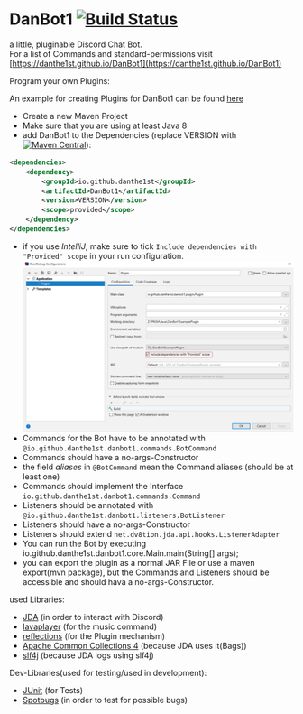 # DanBot1 [![Build Status](https://travis-ci.com/danthe1st/DanBot1.svg?branch=master)](https://travis-ci.com/danthe1st/DanBot1)
a little, pluginable Discord Chat Bot.<br>
For a list of Commands and standard-permissions visit [https://danthe1st.github.io/DanBot1](https://danthe1st.github.io/DanBot1)

Program your own Plugins:

An example for creating Plugins for DanBot1 can be found [here](https://github.com/danthe1st/DanBot1ExamplePlugin)
* Create a new Maven Project
* Make sure that you are using at least Java 8
* add DanBot1 to the Dependencies (replace VERSION with [![Maven Central](https://maven-badges.herokuapp.com/maven-central/io.github.danthe1st/DanBot1/badge.svg)](https://maven-badges.herokuapp.com/maven-central/io.github.danthe1st/DanBot1)):
```xml
<dependencies>
	<dependency>
		<groupId>io.github.danthe1st</groupId>
		<artifactId>DanBot1</artifactId>
		<version>VERSION</version>
		<scope>provided</scope>
	</dependency>
</dependencies>
```
* if you use *IntelliJ*, make sure to tick `Include dependencies with "Provided" scope` in your run configuration. ![include provided dependencies](https://github.com/danthe1st/DanBot1/raw/master/.github/resc/IntelliJtickIncludeProvidedDependencies.png "TODO")
* Commands for the Bot have to be annotated with `@io.github.danthe1st.danbot1.commands.BotCommand`
* Commands should have a no-args-Constructor
* the field *aliases* in `@BotCommand` mean the Command aliases (should be at least one)
* Commands should implement the Interface `io.github.danthe1st.danbot1.commands.Command`
* Listeners should be annotated with `@io.github.danthe1st.danbot1.listeners.BotListener`
* Listeners should have a no-args-Constructor
* Listeners should extend `net.dv8tion.jda.api.hooks.ListenerAdapter`
* You can run the Bot by executing io.github.danthe1st.danbot1.core.Main.main(String[] args);
* you can export the plugin as a normal JAR File or use a maven export(mvn package), but the Commands and Listeners should be accessible and should hava a no-args-Constructor.

used Libraries:
* [JDA](https://github.com/DV8FromTheWorld/JDA/) (in order to interact with Discord)
* [lavaplayer](https://github.com/sedmelluq/lavaplayer/) (for the music command)
* [reflections](https://code.google.com/archive/p/reflections/) (for the Plugin mechanism)
* [Apache Common Collections 4](https://github.com/apache/commons-collections) (because JDA uses it(Bags))
* [slf4j](https://github.com/qos-ch/slf4j/) (because JDA logs using slf4j)


Dev-Libraries(used for testing/used in development):
* [JUnit](https://github.com/junit-team/junit5) (for Tests)
* [Spotbugs](https://github.com/spotbugs/spotbugs) (in order to test for possible bugs)
